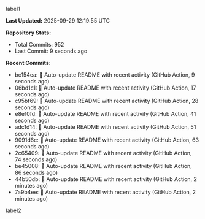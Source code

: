 
label1 
<!-- ACTIVITY_START -->
**Last Updated:** 2025-09-29 12:19:55 UTC

**Repository Stats:**
- Total Commits: 952
- Last Commit: 9 seconds ago

**Recent Commits:**
- bc154ea: 🤖 Auto-update README with recent activity (GitHub Action, 9 seconds ago)
- 06bd1c1: 🤖 Auto-update README with recent activity (GitHub Action, 17 seconds ago)
- c95bf69: 🤖 Auto-update README with recent activity (GitHub Action, 28 seconds ago)
- e8e10fd: 🤖 Auto-update README with recent activity (GitHub Action, 41 seconds ago)
- adc1d14: 🤖 Auto-update README with recent activity (GitHub Action, 51 seconds ago)
- 9091d6c: 🤖 Auto-update README with recent activity (GitHub Action, 63 seconds ago)
- 2c65409: 🤖 Auto-update README with recent activity (GitHub Action, 74 seconds ago)
- be45008: 🤖 Auto-update README with recent activity (GitHub Action, 86 seconds ago)
- 44b50db: 🤖 Auto-update README with recent activity (GitHub Action, 2 minutes ago)
- 7a9b4ee: 🤖 Auto-update README with recent activity (GitHub Action, 2 minutes ago)
<!-- ACTIVITY_END -->

label2
